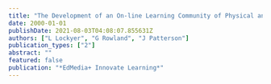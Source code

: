 ```yaml
---
title: "The Development of an On-line Learning Community of Physical and Health Education Professionals."
date: 2000-01-01
publishDate: 2021-08-03T04:08:07.855631Z
authors: ["L Lockyer", "G Rowland", "J Patterson"]
publication_types: ["2"]
abstract: ""
featured: false
publication: "*EdMedia+ Innovate Learning*"
---
```


